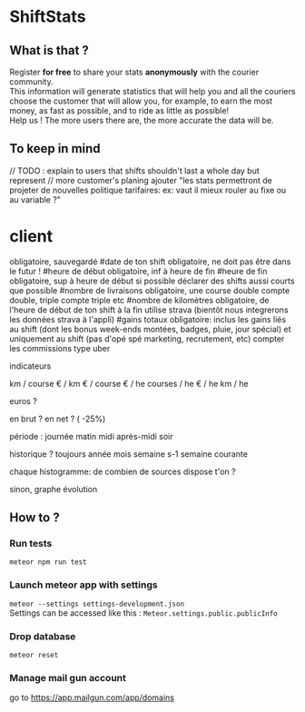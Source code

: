 # ShiftStats

## What is that ?

Register **for free** to share your stats **anonymously** with the courier community.  
This information will generate statistics that will help you and all the couriers choose the customer that will allow you, for example, to earn the most money, as fast as possible, and to ride as little as possible!  
Help us ! The more users there are, the more accurate the data will be.

## To keep in mind

// TODO : explain to users that shifts shouldn't last a whole day but represent
// more customer's planing
ajouter "les stats permettront de projeter de nouvelles politique tarifaires: ex: vaut il mieux rouler au fixe ou au variable ?"
# client
obligatoire, sauvegardé
#date de ton shift
obligatoire, ne doit pas être dans le futur !
#heure de début
obligatoire, inf à heure de fin
#heure de fin
obligatoire, sup à heure de début
si possible déclarer des shifts aussi courts que possible
#nombre de livraisons
obligatoire, une course double compte double, triple compte triple etc
#nombre de kilomètres
obligatoire, de l'heure de début de ton shift à la fin
utilise strava (bientôt nous integrerons les données strava à l'appli)
#gains totaux
obligatoire: inclus les gains liés au shift  (dont les bonus week-ends montées, badges, pluie, jour spécial) et uniquement au shift (pas d'opé spé marketing, recrutement, etc)
compter les commissions type uber

indicateurs

km / course
€ / km
€ / course
€ / he
courses / he
€ / he
km / he

euros ?

en brut ?
en net ? ( -25%)

période :
journée
matin
midi
après-midi
soir

historique ?
toujours
année
mois
semaine s-1
semaine courante

chaque histogramme: de combien de sources dispose t'on ?


sinon, graphe évolution

## How to ?

### Run tests

`meteor npm run test`

### Launch meteor app with settings

`meteor --settings settings-development.json`  
Settings can be accessed like this : `Meteor.settings.public.publicInfo`

### Drop database

`meteor reset`

### Manage mail gun account

go to https://app.mailgun.com/app/domains

